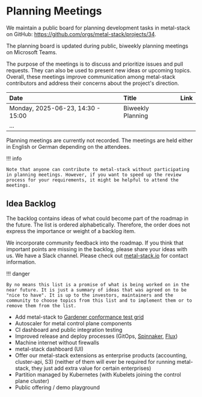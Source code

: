 # Planning Meetings

We maintain a public board for planning development tasks in metal-stack on GitHub: https://github.com/orgs/metal-stack/projects/34.

The planning board is updated during public, biweekly planning meetings on Microsoft Teams.

The purpose of the meetings is to discuss and prioritize issues and pull requests. They can also be used to present new ideas or upcoming topics. Overall, these meetings improve communication among metal-stack contributors and address their concerns about the project's direction.

| Date                              | Title             | Link  |
| :-------------------------------- | :---------------- | :---: |
| Monday, 2025-06-23, 14:30 - 15:00 | Biweekly Planning | <TBD> |
| ...                               |                   |       |

Planning meetings are currently not recorded. The meetings are held either in English or German depending on the attendees.

!!! info

    Note that anyone can contribute to metal-stack without participating in planning meetings. However, if you want to speed up the review process for your requirements, it might be helpful to attend the meetings.

## Idea Backlog

The backlog contains ideas of what could become part of the roadmap in the future. The list is ordered alphabetically. Therefore, the order does not express the importance or weight of a backlog item.

We incorporate community feedback into the roadmap. If you think that important points are missing in the backlog, please share your ideas with us. We have a Slack channel. Please check out [metal-stack.io](https://metal-stack.io) for contact information.

!!! danger

    By no means this list is a promise of what is being worked on in the near future. It is just a summary of ideas that was agreed on to be "nice to have". It is up to the investors, maintainers and the community to choose topics from this list and to implement them or to remove them from the list.

- Add metal-stack to [Gardener conformance test grid](https://testgrid.k8s.io/gardener-all)
- Autoscaler for metal control plane components
- CI dashboard and public integration testing
- Improved release and deploy processes (GitOps, [Spinnaker](https://spinnaker.io/), [Flux](https://fluxcd.io/))
- Machine internet without firewalls
- metal-stack dashboard (UI)
- Offer our metal-stack extensions as enterprise products (accounting, cluster-api, S3) (neither of them will ever be required for running metal-stack, they just add extra value for certain enterprises)
- Partition managed by Kubernetes (with Kubelets joining the control plane cluster)
- Public offering / demo playground
